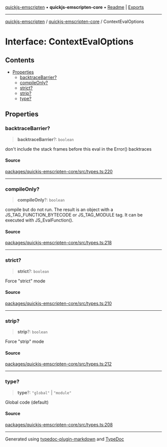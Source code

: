[quickjs-emscripten](../../packages.md) • **quickjs-emscripten-core** • [Readme](../README.md) \| [Exports](../exports.md)

***

[quickjs-emscripten](../../packages.md) / [quickjs-emscripten-core](../exports.md) / ContextEvalOptions

# Interface: ContextEvalOptions

## Contents

- [Properties](ContextEvalOptions.md#properties)
  - [backtraceBarrier?](ContextEvalOptions.md#backtracebarrier)
  - [compileOnly?](ContextEvalOptions.md#compileonly)
  - [strict?](ContextEvalOptions.md#strict)
  - [strip?](ContextEvalOptions.md#strip)
  - [type?](ContextEvalOptions.md#type)

## Properties

### backtraceBarrier?

> **backtraceBarrier**?: `boolean`

don't include the stack frames before this eval in the Error() backtraces

#### Source

[packages/quickjs-emscripten-core/src/types.ts:220](https://github.com/justjake/quickjs-emscripten/blob/main/packages/quickjs-emscripten-core/src/types.ts#L220)

***

### compileOnly?

> **compileOnly**?: `boolean`

compile but do not run. The result is an object with a
JS_TAG_FUNCTION_BYTECODE or JS_TAG_MODULE tag. It can be executed
with JS_EvalFunction().

#### Source

[packages/quickjs-emscripten-core/src/types.ts:218](https://github.com/justjake/quickjs-emscripten/blob/main/packages/quickjs-emscripten-core/src/types.ts#L218)

***

### strict?

> **strict**?: `boolean`

Force "strict" mode

#### Source

[packages/quickjs-emscripten-core/src/types.ts:210](https://github.com/justjake/quickjs-emscripten/blob/main/packages/quickjs-emscripten-core/src/types.ts#L210)

***

### strip?

> **strip**?: `boolean`

Force "strip" mode

#### Source

[packages/quickjs-emscripten-core/src/types.ts:212](https://github.com/justjake/quickjs-emscripten/blob/main/packages/quickjs-emscripten-core/src/types.ts#L212)

***

### type?

> **type**?: `"global"` \| `"module"`

Global code (default)

#### Source

[packages/quickjs-emscripten-core/src/types.ts:208](https://github.com/justjake/quickjs-emscripten/blob/main/packages/quickjs-emscripten-core/src/types.ts#L208)

***

Generated using [typedoc-plugin-markdown](https://www.npmjs.com/package/typedoc-plugin-markdown) and [TypeDoc](https://typedoc.org/)
